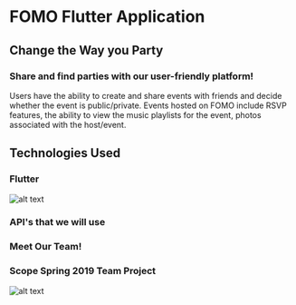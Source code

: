 # FOMO Flutter Application
## Change the Way you Party

### Share and find parties with our user-friendly platform!

Users have the ability to create and share events with friends
and decide whether the event is public/private.
Events hosted on FOMO include RSVP features, the ability to 
view the music playlists for the event, photos associated with
the host/event.


## Technologies Used

### Flutter
![alt text](https://github.com/scopeusc/fomo/blob/master/flutter.png)

### API's that we will use

### Meet Our Team!

### Scope Spring 2019 Team Project




![alt text](https://github.com/scopeusc/fomo/blob/master/scope%20logo.png)
